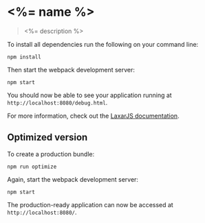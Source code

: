 # <%= name %>

> <%= description %>

To install all dependencies run the following on your command line:

```console
npm install
```

Then start the webpack development server:

```console
npm start
```

You should now be able to see your application running at `http://localhost:8080/debug.html`.

For more information, check out the [LaxarJS documentation](https://laxarjs.org/docs/laxar-v2-latest/).


## Optimized version

To create a production bundle:

```console
npm run optimize
```

Again, start the webpack development server:

```console
npm start
```

The production-ready application can now be accessed at `http://localhost:8080/`.
